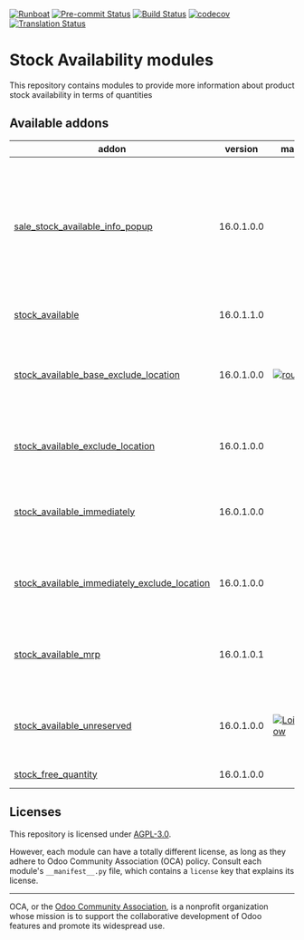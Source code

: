 
[![Runboat](https://img.shields.io/badge/runboat-Try%20me-875A7B.png)](https://runboat.odoo-community.org/builds?repo=OCA/stock-logistics-availability&target_branch=16.0)
[![Pre-commit Status](https://github.com/OCA/stock-logistics-availability/actions/workflows/pre-commit.yml/badge.svg?branch=16.0)](https://github.com/OCA/stock-logistics-availability/actions/workflows/pre-commit.yml?query=branch%3A16.0)
[![Build Status](https://github.com/OCA/stock-logistics-availability/actions/workflows/test.yml/badge.svg?branch=16.0)](https://github.com/OCA/stock-logistics-availability/actions/workflows/test.yml?query=branch%3A16.0)
[![codecov](https://codecov.io/gh/OCA/stock-logistics-availability/branch/16.0/graph/badge.svg)](https://codecov.io/gh/OCA/stock-logistics-availability)
[![Translation Status](https://translation.odoo-community.org/widgets/stock-logistics-availability-16-0/-/svg-badge.svg)](https://translation.odoo-community.org/engage/stock-logistics-availability-16-0/?utm_source=widget)

<!-- /!\ do not modify above this line -->

# Stock Availability modules

 This repository contains modules to provide more information about product stock availability in terms of quantities

<!-- /!\ do not modify below this line -->

<!-- prettier-ignore-start -->

[//]: # (addons)

Available addons
----------------
addon | version | maintainers | summary
--- | --- | --- | ---
[sale_stock_available_info_popup](sale_stock_available_info_popup/) | 16.0.1.0.0 |  | Adds an 'Available to promise' quantity to the popover shown in sale order line that display stock info of the product
[stock_available](stock_available/) | 16.0.1.1.0 |  | Stock available to promise
[stock_available_base_exclude_location](stock_available_base_exclude_location/) | 16.0.1.0.0 | [![rousseldenis](https://github.com/rousseldenis.png?size=30px)](https://github.com/rousseldenis) | Base module to exclude locations for product available quantities
[stock_available_exclude_location](stock_available_exclude_location/) | 16.0.1.0.0 |  | Exclude locations for product available quantities
[stock_available_immediately](stock_available_immediately/) | 16.0.1.0.0 |  | Ignore planned receptions in quantity available to promise
[stock_available_immediately_exclude_location](stock_available_immediately_exclude_location/) | 16.0.1.0.0 |  | Exclude locations from immediately usable quantity
[stock_available_mrp](stock_available_mrp/) | 16.0.1.0.1 |  | Consider the production potential is available to promise
[stock_available_unreserved](stock_available_unreserved/) | 16.0.1.0.0 | [![LoisRForgeFlow](https://github.com/LoisRForgeFlow.png?size=30px)](https://github.com/LoisRForgeFlow) | Quantity of stock available for immediate use
[stock_free_quantity](stock_free_quantity/) | 16.0.1.0.0 |  | Stock Free Quantity

[//]: # (end addons)

<!-- prettier-ignore-end -->

## Licenses

This repository is licensed under [AGPL-3.0](LICENSE).

However, each module can have a totally different license, as long as they adhere to Odoo Community Association (OCA)
policy. Consult each module's `__manifest__.py` file, which contains a `license` key
that explains its license.

----
OCA, or the [Odoo Community Association](http://odoo-community.org/), is a nonprofit
organization whose mission is to support the collaborative development of Odoo features
and promote its widespread use.
